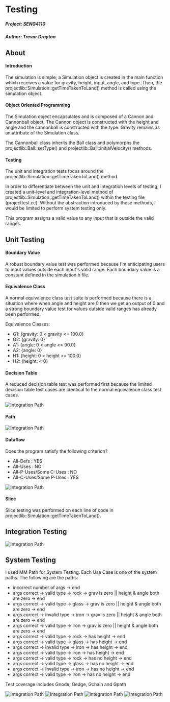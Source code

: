 # Testing

##### Project: SENG4110
##### Author: Trevor Drayton

## About 

#### Introduction
The simulation is simple; a Simulation object is created in the main function which receives a value for gravity, height, input, angle, and type. Then, the projectlib::Simulation::getTimeTakenToLand() method is called using the simulation object.

#### Object Oriented Programming
The Simulation object encapsulates and is composed of a Cannon and Cannonball object. The Cannon object is constructed with the height and angle and the cannonball is constructed with the type. Gravity remains as an attribute of the Simulation class.

The Cannonball class inherits the Ball class and polymorphs the projectlib::Ball::setType() and projectlib::Ball::initialVelocity() methods.

#### Testing
The unit and integration tests focus around the projectlib::Simulation::getTimeTakenToLand() method.

In order to differentiate between the unit and integration levels of testing, I created a unit-level and integration-level method of projectlib::Simulation::getTimeTakenToLand() within the testing file (projecttest.cc). Without the abstraction introduced by these methods, I would be limited to perform system testing only.

This program assigns a valid value to any input that is outside the valid ranges.

## Unit Testing
#### Boundary Value
A robust boundary value test was performed because I'm anticipating users to input values outside each input's valid range. Each boundary value is a constant defined in the simulation.h file.
#### Equivalence Class

A normal equivalence class test suite is performed because there is a situation where when angle and height are 0 then we get an output of 0 and a strong boundary value test for values outside valid ranges has already been performed.

Equivalence Classes:
- G1: {gravity: 0 < gravity <= 100.0}
- G2: {gravity: 0}
- A1: {angle: 0 < angle <= 90.0}
- A2: {angle: 0}
- H1: {height: 0 < height <= 100.0}
- H2: {height: < 0}

#### Decision Table
A reduced decision table test was performed first because the limited decision table test cases are identical to the normal equivalence class test cases.

![Integration Path](images/dec_table.png)
#### Path
![Integration Path](images/unit_path.png)

#### Dataflow
Does the program satisfy the following criterion?
- All-Defs : YES
- All-Uses : NO
- All-P-Uses/Some C-Uses : NO
- All-C-Uses/Some P-Uses : YES
 
![Integration Path](images/dataflow.png)

#### Slice
Slice testing was performed on each line of code in projectlib::Simulation::getTimeTakenToLand(). 
## Integration Testing
![Integration Path](images/int_path.png)
## System Testing
I used MM Path for System Testing. Each Use Case is one of the system paths.
The following are the paths:
- incorrect number of args -> end
- args correct -> valid type -> rock -> grav is zero || height & angle both are zero -> end
- args correct -> valid type -> glass -> grav is zero || height & angle both are zero -> end
- args correct -> invalid type -> iron -> grav is zero || height & angle both are zero -> end
- args correct -> valid type -> iron -> grav is zero || height & angle both are zero -> end
- args correct -> valid type -> rock -> has height -> end
- args correct -> valid type -> glass -> has height -> end
- args correct -> invalid type -> iron -> has height -> end
- args correct -> valid type -> iron -> has height -> end
- args correct -> valid type -> rock -> has no height -> end
- args correct -> valid type -> glass -> has no height -> end
- args correct -> invalid type -> iron -> has no height -> end
- args correct -> valid type -> iron -> has no height -> end

Test coverage includes Gnode, Gedge, Gchain and Gpath

![Integration Path](images/sys_path.png)
![Integration Path](images/usecase_1.png)
![Integration Path](images/usecase_2.png)
![Integration Path](images/usecase_3.png)

